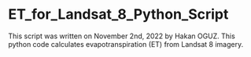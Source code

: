 # ET_for_Landsat_8_Python_Script
This script was written on November 2nd, 2022 by Hakan OGUZ. This python code calculates evapotranspiration (ET) from Landsat 8 imagery.
